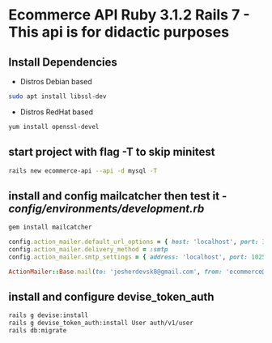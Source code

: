 # Ecommerce API Ruby 3.1.2 Rails 7 - This api is for didactic purposes

## Install Dependencies

- Distros Debian based

```bash
sudo apt install libssl-dev
```

- Distros RedHat based

```bash
yum install openssl-devel
```

## start project with flag -T to skip minitest

```bash
rails new ecommerce-api --api -d mysql -T
```

## install and config mailcatcher then test it - _config/environments/development.rb_

```ruby
gem install mailcatcher

config.action_mailer.default_url_options = { host: 'localhost', port: 3000 }
config.action_mailer.delivery_method = :smtp
config.action_mailer.smtp_settings = { address: 'localhost', port: 1025 }
```

```ruby
ActionMailer::Base.mail(to: 'jesherdevsk8@gmail.com', from: 'ecommerce@test.com', subject: 'Apenas Testando', body: 'xD').deliver_now!
```

## install and configure devise_token_auth

```bash
rails g devise:install
rails g devise_token_auth:install User auth/v1/user
rails db:migrate
```